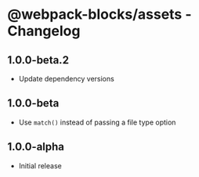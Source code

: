 # @webpack-blocks/assets - Changelog

## 1.0.0-beta.2

- Update dependency versions

## 1.0.0-beta

- Use `match()` instead of passing a file type option

## 1.0.0-alpha

- Initial release

